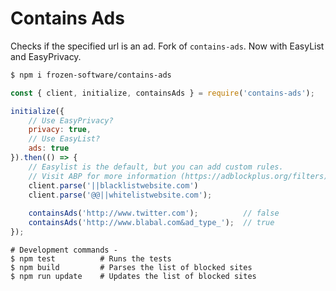 # Contains Ads

Checks if the specified url is an ad. Fork of `contains-ads`. Now with EasyList and EasyPrivacy.

```sh
$ npm i frozen-software/contains-ads
```

```js
const { client, initialize, containsAds } = require('contains-ads');

initialize({
	// Use EasyPrivacy?
	privacy: true,
	// Use EasyList?
	ads: true
}).then(() => {
	// Easylist is the default, but you can add custom rules.
	// Visit ABP for more information (https://adblockplus.org/filters).
	client.parse('||blacklistwebsite.com')
	client.parse('@@||whitelistwebsite.com');
  
	containsAds('http://www.twitter.com');          // false
	containsAds('http://www.blabal.com&ad_type_');  // true
});
```

```
# Development commands -
$ npm test          # Runs the tests
$ npm build         # Parses the list of blocked sites
$ npm run update    # Updates the list of blocked sites
```